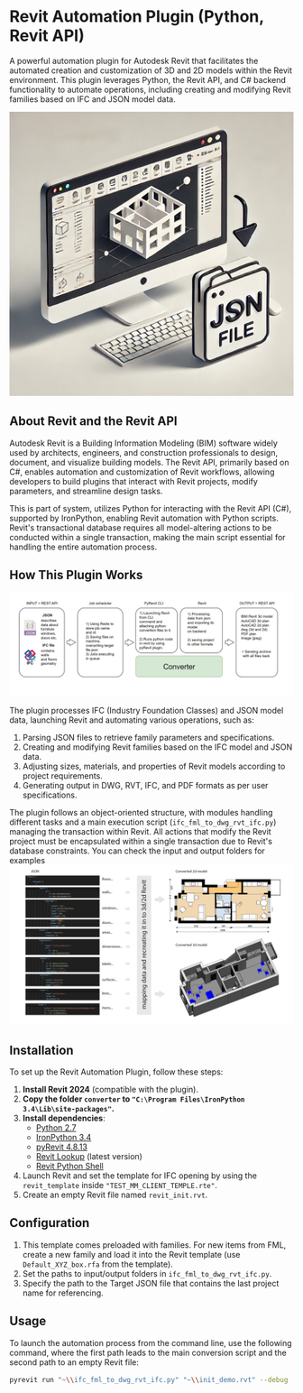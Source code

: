 # Revit Automation Plugin (Python, Revit API)

A powerful automation plugin for Autodesk Revit that facilitates the automated creation and customization of 3D and 2D models within the Revit environment. This plugin leverages Python, the Revit API, and C# backend functionality to automate operations, including creating and modifying Revit families based on IFC and JSON model data.

![Revit Automation Plugin Overview](cover_image.jpg)

## About Revit and the Revit API

Autodesk Revit is a Building Information Modeling (BIM) software widely used by architects, engineers, and construction professionals to design, document, and visualize building models. The Revit API, primarily based on C#, enables automation and customization of Revit workflows, allowing developers to build plugins that interact with Revit projects, modify parameters, and streamline design tasks.

This is part of system,  utilizes Python for interacting with the Revit API (C#), supported by IronPython, enabling Revit automation with Python scripts. Revit's transactional database requires all model-altering actions to be conducted within a single transaction, making the main script essential for handling the entire automation process.

## How This Plugin Works
![Revit Automation Plugin Overview](\HowItWorks_0.jpg)

The plugin processes IFC (Industry Foundation Classes) and JSON model data, launching Revit and automating various operations, such as:

1. Parsing JSON files to retrieve family parameters and specifications.
2. Creating and modifying Revit families based on the IFC model and JSON data.
3. Adjusting sizes, materials, and properties of Revit models according to project requirements.
4. Generating output in DWG, RVT, IFC, and PDF formats as per user specifications.

The plugin follows an object-oriented structure, with modules handling different tasks and a main execution script (`ifc_fml_to_dwg_rvt_ifc.py`) managing the transaction within Revit. All actions that modify the Revit project must be encapsulated within a single transaction due to Revit's database constraints.
You can check the input and output folders for examples
![Revit Automation Plugin Overview](\HowItWorks_1.jpg)


## Installation
To set up the Revit Automation Plugin, follow these steps:

1. **Install Revit 2024** (compatible with the plugin).
2. **Copy the folder `converter` to `"C:\Program Files\IronPython 3.4\Lib\site-packages"`.**
3. **Install dependencies**:
   - [Python 2.7](https://www.python.org/downloads/release/python-2718/)
   - [IronPython 3.4](https://ironpython.net/)
   - [pyRevit 4.8.13](https://eirannejad.github.io/pyRevit/)
   - [Revit Lookup](https://github.com/jeremytammik/RevitLookup) (latest version)
   - [Revit Python Shell](https://github.com/architecture-building-systems/revitpythonshell)
4. Launch Revit and set the template for IFC opening by using the `revit_template` inside `"TEST_MM_CLIENT_TEMPLE.rte"`.
5. Create an empty Revit file named `revit_init.rvt`.

## Configuration

1. This template comes preloaded with families. For new items from FML, create a new family 
and load it into the Revit template (use `Default_XYZ_box.rfa` from the template).
2. Set the paths to input/output folders in `ifc_fml_to_dwg_rvt_ifc.py`.
3. Specify the path to the Target JSON file that contains the last project name for referencing.

## Usage

To launch the automation process from the command line, use the following command, 
where the first path leads to the main conversion script and the second path to an empty Revit file:

```sh
pyrevit run "~\\ifc_fml_to_dwg_rvt_ifc.py" "~\\init_demo.rvt" --debug
